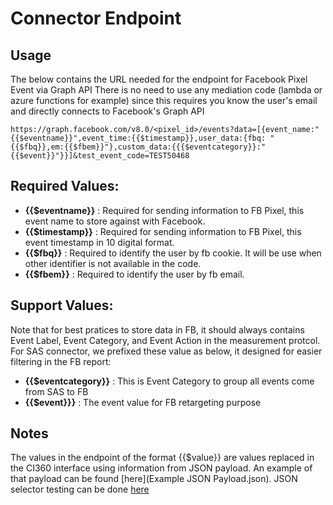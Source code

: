 # Connector Endpoint


## Usage
The below contains the URL needed for the endpoint for Facebook Pixel Event via Graph API
There is no need to use any mediation code (lambda or azure functions for example) since this requires you know the user's email and directly connects to Facebook's Graph API
```
https://graph.facebook.com/v8.0/<pixel_id>/events?data=[{event_name:"{{$eventname}}",event_time:{{$timestamp}},user_data:{fbq: "{{$fbq}},em:{{$fbem}}"},custom_data:{{{$eventcategory}}:"{{$event}}"}}]&test_event_code=TEST50468
```

## Required Values:
* **{{$eventname}}** : Required for sending information to FB Pixel, this event name to store against with Facebook.  
* **{{$timestamp}}** : Required for sending information to FB Pixel, this event timestamp in 10 digital format.
* **{{$fbq}}** : Required to identify the user by fb cookie.  It will be use when other identifier is not available in the code.
* **{{$fbem}}** : Required to identify the user by fb email.

## Support Values:

Note that for best pratices to store data in FB, it should always contains Event Label, Event Category, and Event Action in the measurement protcol.   For SAS connector, we prefixed these value as below, it designed for easier filtering in the FB report:
* **{{$eventcategory}}** : This is Event Category to group all events come from SAS to FB
* **{{$event}}}** : The event value for FB retargeting purpose


## Notes

The values in the endpoint of the format {{$value}} are values replaced in the CI360 interface using information from JSON payload. An example of that payload can be found [here](Example JSON Payload.json). JSON selector testing can be done [here](https://www.jsonpath.com)
